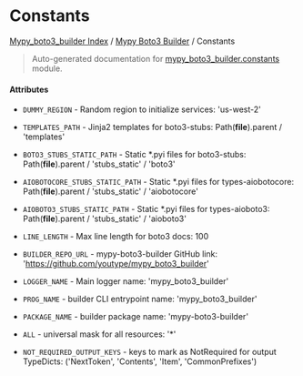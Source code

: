 # Constants

[Mypy_boto3_builder Index](../README.md#mypy_boto3_builder-index) / [Mypy Boto3 Builder](./index.md#mypy-boto3-builder) / Constants

> Auto-generated documentation for [mypy_boto3_builder.constants](https://github.com/youtype/mypy_boto3_builder/blob/main/mypy_boto3_builder/constants.py) module.

#### Attributes

- `DUMMY_REGION` - Random region to initialize services: 'us-west-2'

- `TEMPLATES_PATH` - Jinja2 templates for boto3-stubs: Path(__file__).parent / 'templates'

- `BOTO3_STUBS_STATIC_PATH` - Static *.pyi files for boto3-stubs: Path(__file__).parent / 'stubs_static' / 'boto3'

- `AIOBOTOCORE_STUBS_STATIC_PATH` - Static *.pyi files for types-aiobotocore: Path(__file__).parent / 'stubs_static' / 'aiobotocore'

- `AIOBOTO3_STUBS_STATIC_PATH` - Static *.pyi files for types-aioboto3: Path(__file__).parent / 'stubs_static' / 'aioboto3'

- `LINE_LENGTH` - Max line length for boto3 docs: 100

- `BUILDER_REPO_URL` - mypy-boto3-builder GitHub link: 'https://github.com/youtype/mypy_boto3_builder'

- `LOGGER_NAME` - Main logger name: 'mypy_boto3_builder'

- `PROG_NAME` - builder CLI entrypoint name: 'mypy_boto3_builder'

- `PACKAGE_NAME` - builder package name: 'mypy-boto3-builder'

- `ALL` - universal mask for all resources: '*'

- `NOT_REQUIRED_OUTPUT_KEYS` - keys to mark as NotRequired for output TypeDicts: ('NextToken', 'Contents', 'Item', 'CommonPrefixes')
